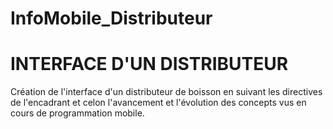 # InfoMobile_Distributeur

# INTERFACE D'UN DISTRIBUTEUR

Création de l'interface d'un distributeur de boisson en suivant les directives de l'encadrant et celon l'avancement et l'évolution des concepts vus en cours de programmation mobile.
